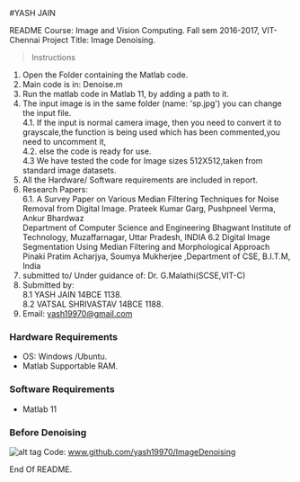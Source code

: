 #YASH JAIN



README
	Course: Image and Vision Computing.
	Fall sem 2016-2017, VIT-Chennai
	Project Title: Image Denoising.
> Instructions
1. Open the Folder containing the Matlab code.<br />
2. Main code is in:  Denoise.m<br />
3. Run the matlab code in Matlab 11, by adding a path to it.<br />
4. The input image is in the same folder (name: 'sp.jpg') you can change the input file.<br /> 
 4.1. If the input is normal camera image, then you need to convert it to grayscale,the function is being used which has been commented,you need to uncomment it,<br />
	4.2. else the code is ready for use.<br />
	4.3 We have tested the code for Image sizes 512X512,taken from standard image datasets.<br />
5. All the Hardware/ Software requirements are included in report.<br />	
6. Research Papers:<br />
	6.1. A Survey Paper on Various Median Filtering Techniques for Noise Removal from Digital Image.
	Prateek Kumar Garg, Pushpneel Verma, Ankur Bhardwaz<br />
    Department of Computer Science and Engineering Bhagwant Institute of Technology, Muzaffarnagar, Uttar Pradesh, INDIA
    6.2 Digital Image Segmentation Using Median Filtering and Morphological Approach Pinaki Pratim Acharjya, Soumya Mukherjee ,Department of CSE, B.I.T.M, India<br />
7. submitted to/ Under guidance of: Dr. G.Malathi(SCSE,VIT-C)<br />
8. Submitted by: <br />
	8.1 YASH JAIN 14BCE 1138.<br />
	8.2 VATSAL SHRIVASTAV	14BCE 1188.<br />
9. Email: yash19970@gmail.com<br />

### Hardware Requirements
* OS: Windows /Ubuntu.<br />
* Matlab Supportable RAM.<br />

### Software Requirements
* Matlab 11<br />
### Before Denoising 

![alt tag](https://www.google.co.in/url?sa=i&rct=j&q=&esrc=s&source=imgres&cd=&cad=rja&uact=8&ved=0ahUKEwjRpZjrxr7SAhXEt48KHeDwC-oQjRwIBw&url=https%3A%2F%2Fwww.researchgate.net%2Ffigure%2F283174957_fig6_Example-of-the-Cameraman-image-Original-image-a-Noisy-image-b-TM-denoising-c&psig=AFQjCNElpXA8KX147rYdcsa1Cfu9gLmSvg&ust=1488775437970707)
Code: www.github.com/yash19970/ImageDenoising

End Of README.

